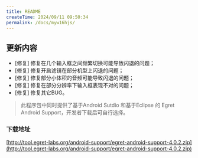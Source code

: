 ```yaml
---
title: README
createTime: 2024/09/11 09:50:34
permalink: /docs/myw16hjs/
---
```

## 更新内容

* [修复] 修复在几个输入框之间频繁切换可能导致闪退的问题；
* [修复] 修复开启滤镜在部分机型上闪退的问题；
* [修复] 修复部分小体积的音频可能导致闪退的问题；
* [修复] 修复在部分分辨率下输入框表现不对的问题；
* [修复] 修复其它BUG。

> 此程序包中同时提供了基于Android Sutdio 和基于Eclipse 的 Egret Android Support，开发者下载后可自行选择。

### 下载地址

[http://tool.egret-labs.org/android-support/egret-android-support-4.0.2.zip](http://tool.egret-labs.org/android-support/egret-android-support-4.0.2.zip)